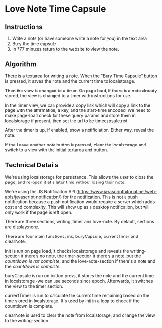 # Love Note Time Capsule
## Instructions
1. Write a note (or have someone write a note for you) in the text area
2. Bury the time capsule
3. In 777 minutes return to the website to view the note.

## Algorithm
There is a textarea for writing a note. When the "Bury Time Capsule" button is pressed, it saves the note and the current time to localstorage.

Then the view is changed to a timer.
On page load, if there is a note already stored, the view is changed to a timer with instructions for use.

In the timer view, we can provide a copy link which will copy a link to the page with the affirmation, a key, and the start-time encoded. We need to make page-load check for these query params and store them in localstorage if present, then set the url to be timecapsule.red.

After the timer is up, if enabled, show a notificiation.
Either way, reveal the note.

If the Leave another note button is pressed, clear the localstorage and switch to a view with the initial textarea and button.

## Technical Details
We're using localstorage for persistance. This allows the user to close the page, and re-open it at a later time without losing their note.

We're using the JS Notificaiton API (https://www.javascripttutorial.net/web-apis/javascript-notification/) for the notification. This is not a push notification because a push notification would require a server which adds cost and complexity. This will show up as a desktop notification, but will only work if the page is left open.

There are three sections, writing, timer and love-note. By default, sections are display:none.

There are four main functions, init, buryCapsule, currentTimer and clearNote.

init is run on page load, it checks localstorage and reveals the writing-section if there's no note, the timer-section if there's a note, but the *countdown is not complete*, and the love-note-section if there's a note and the *countdown is complete*.

buryCapsule is run on button press, it stores the note and the current time in localstorage -we can use seconds since epoch. Afterwards, it switches the view to the timer section.

currentTimer is run to calculate the current time remaining based on the time stored in localstorage. It's used by init in a loop to check if the countdown is complete.

clearNote is used to clear the note from localstorage, and change the view to the writing-section.


